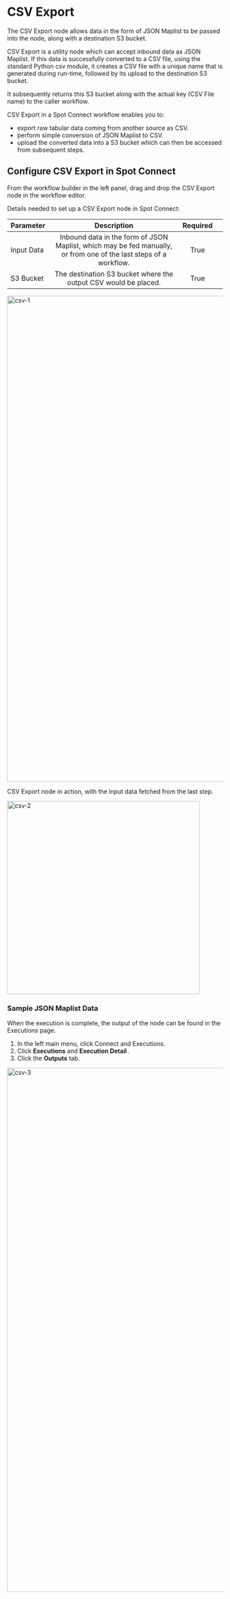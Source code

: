 # CSV Export

The CSV Export node allows data in the form of JSON Maplist to be passed into the node, along with a destination S3 bucket.

CSV Export is a utility node which can accept inbound data as JSON Maplist. If this data is successfully converted to a CSV file, using the standard Python csv module, it creates a CSV file with a unique name that is generated during run-time, followed by its upload to the destination S3 bucket.

It subsequently returns this S3 bucket along with the actual key (CSV File name) to the caller workflow.

CSV Export in a Spot Connect workflow enables you to:

- export raw tabular data coming from another source as CSV.
- perform simple conversion of JSON Maplist to CSV.
- upload the converted data into a S3 bucket which can then be accessed from subsequent steps.

## Configure CSV Export in Spot Connect

From the workflow builder in the left panel, drag and drop the CSV Export node in the workflow editor.

Details needed to set up a CSV Export node in Spot Connect:

| Parameter  |                                                    Description                                                    | Required |     |
| ---------- | :---------------------------------------------------------------------------------------------------------------: | :------: | --- |
| Input Data | Inbound data in the form of JSON Maplist, which may be fed manually, or from one of the last steps of a workflow. |   True   |     |
| S3 Bucket  |                          The destination S3 bucket where the output CSV would be placed.                          |   True   |     |

<img width="1133" alt="csv-1" src="https://github.com/spotinst/help/assets/106514736/e55ebf38-c84e-4e76-a3f2-860b8fb0b25c">

CSV Export node in action, with the input data fetched from the last step.

<img width="450" alt="csv-2" src="https://github.com/spotinst/help/assets/106514736/14e471e7-7790-40e9-878c-eb6782835522">

### Sample JSON Maplist Data

When the execution is complete, the output of the node can be found in the Executions page.

1. In the left main menu, click Connect and Executions.
2. Click **Executions** and **Execution Detail <Workflow Name: Version>**.
3. Click the **Outputs** tab.

<img width="1222" alt="csv-3" src="https://github.com/spotinst/help/assets/106514736/3cb069d7-b42d-4656-9219-9dcdcceb83e6">
